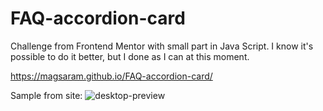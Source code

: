 # FAQ-accordion-card
Challenge from Frontend Mentor with small part in Java Script. I know it's possible to do it better, but I done as I can at this moment.

https://magsaram.github.io/FAQ-accordion-card/

Sample from site:
![desktop-preview](https://user-images.githubusercontent.com/123835498/234531477-60a366e1-c1f3-442f-ad18-5b393567453d.jpg)
